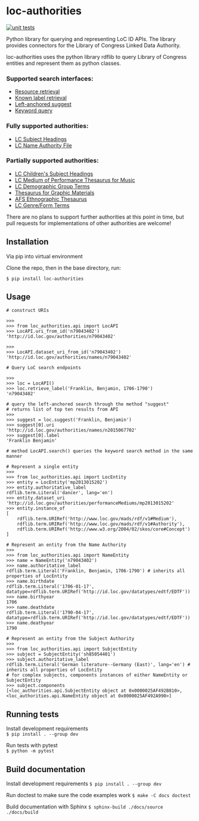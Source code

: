 # loc-authorities

[![unit tests](https://github.com/AmericanPhilosophicalSociety/locpy/actions/workflows/run-tests.yml/badge.svg)](https://github.com/AmericanPhilosophicalSociety/locpy/actions/workflows/run-tests.yml)

Python library for querying and representing LoC ID APIs. The library provides connectors for the Library of Congress Linked Data Authority.

loc-authorities uses the python library rdflib to query Library of Congress entities and represent them as python classes.

### Supported search interfaces:
- [Resource retrieval](https://id.loc.gov/views/pages/swagger-api-docs/index.html#download.json) 
- [Known label retrieval](https://id.loc.gov/views/pages/swagger-api-docs/index.html#known-label-retrieval.json)
- [Left-anchored suggest](https://id.loc.gov/views/pages/swagger-api-docs/index.html#suggest-service-2.json)
- [Keyword query](https://id.loc.gov/views/pages/swagger-api-docs/index.html#suggest-service-2.json)

### Fully supported authorities:
- [LC Subject Headings](https://id.loc.gov/authorities/subjects.html)
- [LC Name Authority File](https://id.loc.gov/authorities/names.html)

### Partially supported authorities:
- [LC Children's Subject Headings](https://id.loc.gov/authorities/childrensSubjects.html)
- [LC Medium of Performance Thesaurus for Music](https://id.loc.gov/authorities/performanceMediums.html)
- [LC Demographic Group Terms](https://id.loc.gov/authorities/demographicTerms.html)
- [Thesaurus for Graphic Materials](https://id.loc.gov/vocabulary/graphicMaterials.html)
- [AFS Ethnographic Thesaurus](https://id.loc.gov/vocabulary/ethnographicTerms.html)
- [LC Genre/Form Terms](https://id.loc.gov/authorities/genreForms.html)

There are no plans to support further authorities at this point in time, but pull requests for implementations of other authorities are welcome!

## Installation

Via pip into virtual environment

Clone the repo, then in the base directory, run:

```$ pip install loc-authorities```

## Usage

```
# construct URIs

>>>
>>> from loc_authorities.api import LocAPI
>>> LocAPI.uri_from_id('n79043402')
'http://id.loc.gov/authorities/n79043402'

>>>
>>> LocAPI.dataset_uri_from_id('n79043402')
'http://id.loc.gov/authorities/names/n79043402'

# Query LoC search endpoints

>>>
>>> loc = LocAPI()
>>> loc.retrieve_label('Franklin, Benjamin, 1706-1790')
'n79043402'

# query the left-anchored search through the method "suggest"
# returns list of top ten results from API
>>>
>>> suggest = loc.suggest('Franklin, Benjamin')
>>> suggest[0].uri
'http://id.loc.gov/authorities/names/n2015067702'
>>> suggest[0].label
'Franklin Benjamin'

# method LocAPI.search() queries the keyword search method in the same manner

# Represent a single entity
>>>
>>> from loc_authorities.api import LocEntity
>>> entity = LocEntity('mp2013015202')
>>> entity.authoritative_label
rdflib.term.Literal('dancer', lang='en')
>>> entity.dataset_uri
'http://id.loc.gov/authorities/performanceMediums/mp2013015202'
>>> entity.instance_of
[
    rdflib.term.URIRef('http://www.loc.gov/mads/rdf/v1#Medium'),
    rdflib.term.URIRef('http://www.loc.gov/mads/rdf/v1#Authority'),
    rdflib.term.URIRef('http://www.w3.org/2004/02/skos/core#Concept')
]

# Represent an entity from the Name Authority
>>>
>>> from loc_authorities.api import NameEntity
>>> name = NameEntity('n79043402')
>>> name.authoritative_label
rdflib.term.Literal('Franklin, Benjamin, 1706-1790') # inherits all properties of LocEntity
>>> name.birthdate
rdflib.term.Literal('1706-01-17', datatype=rdflib.term.URIRef('http://id.loc.gov/datatypes/edtf/EDTF'))
>>> name.birthyear
1706
>>> name.deathdate
rdflib.term.Literal('1790-04-17', datatype=rdflib.term.URIRef('http://id.loc.gov/datatypes/edtf/EDTF'))
>>> name.deathyear
1790

# Represent an entity from the Subject Authority
>>>
>>> from loc_authorities.api import SubjectEntity
>>> subject = SubjectEntity('sh85054401')
>>> subject.authoritative_label
rdflib.term.Literal('German literature--Germany (East)', lang='en') # inherits all properties of LocEntity
# for complex subjects, components instances of either NameEntity or SubjectEntity
>>> subject.components
[<loc_authorities.api.SubjectEntity object at 0x0000025AF492B810>, <loc_authorities.api.NameEntity object at 0x0000025AF492A990>]

```

## Running tests

Install development requirements  
```$ pip install . --group dev```

Run tests with pytest  
```$ python -m pytest```  

## Build documentation

Install development requirements
```$ pip install . --group dev```

Run doctest to make sure the code examples work
```$ make -C docs doctest```

Build documentation with Sphinx
```$ sphinx-build ./docs/source ./docs/build```
